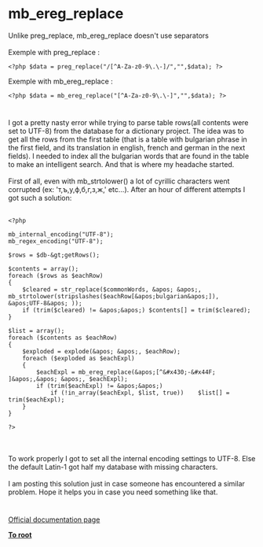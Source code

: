 # mb_ereg_replace



Unlike preg_replace, mb_ereg_replace doesn&apos;t use separators<br><br>Exemple with preg_replace :<br>

```
<?php $data = preg_replace("/[^A-Za-z0-9\.\-]/","",$data); ?>
```


Exemple with mb_ereg_replace :


```
<?php $data = mb_ereg_replace("[^A-Za-z0-9\.\-]","",$data); ?>
```
  

#

I got a pretty nasty error while trying to parse table rows(all contents were set to UTF-8) from the database for a dictionary project. The idea was to get all the rows from the first table (that is a table with bulgarian phrase in the first field, and its translation in english, french and german in the next fields). I needed to index all the bulgarian words that are found in the table to make an intelligent search. And that is where my headache started.<br><br>First of all, even with mb_strtolower() a lot of cyrillic characters went corrupted (ex: &apos;&#x442;,&#x44A;,&#x443;,&#x444;,&#x431;,&#x433;,&#x437;,&#x436;,&apos; etc...). After an hour of different attempts I got such a solution:<br><br>

```
<?php

mb_internal_encoding("UTF-8");
mb_regex_encoding("UTF-8");

$rows = $db-&gt;getRows();

$contents = array();
foreach ($rows as $eachRow)
{
    $cleared = str_replace($commonWords, &apos; &apos;, mb_strtolower(stripslashes($eachRow[&apos;bulgarian&apos;]), &apos;UTF-8&apos; ));
    if (trim($cleared) != &apos;&apos;) $contents[] = trim($cleared);
}    

$list = array();
foreach ($contents as $eachRow)
{
    $exploded = explode(&apos; &apos;, $eachRow);
    foreach ($exploded as $eachExpl)
    {
        $eachExpl = mb_ereg_replace(&apos;[^&#x430;-&#x44F; ]&apos;,&apos; &apos;, $eachExpl);
        if (trim($eachExpl) != &apos;&apos;) 
            if (!in_array($eachExpl, $list, true))    $list[] = trim($eachExpl);
    }
}

?>
```
<br><br>To work properly I got to set all the internal encoding settings to UTF-8. Else the default Latin-1 got half my database with missing characters.<br><br>I am posting this solution just in case someone has encountered a similar problem. Hope it helps you in case you need something like that.  

#

[Official documentation page](https://www.php.net/manual/en/function.mb-ereg-replace.php)

**[To root](/README.md)**